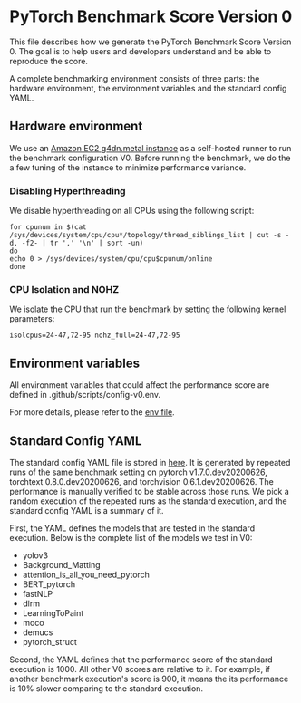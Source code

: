 # PyTorch Benchmark Score Version 0

This file describes how we generate the PyTorch Benchmark Score Version 0. The
goal is to help users and developers understand and be able to reproduce the
score.

A complete benchmarking environment consists of three parts: the hardware
environment, the environment variables and the standard config YAML.

## Hardware environment

We use an [Amazon EC2 g4dn.metal
instance](https://aws.amazon.com/ec2/instance-types/g4/) as a self-hosted runner
to run the benchmark configuration V0. Before running the benchmark, we do the
a few tuning of the instance to minimize performance variance.

### Disabling Hyperthreading

We disable hyperthreading on all CPUs using the following script:

```
for cpunum in $(cat /sys/devices/system/cpu/cpu*/topology/thread_siblings_list | cut -s -d, -f2- | tr ',' '\n' | sort -un)
do
echo 0 > /sys/devices/system/cpu/cpu$cpunum/online
done
```

### CPU Isolation and NOHZ

We isolate the CPU that run the benchmark by setting the following kernel parameters:

```
isolcpus=24-47,72-95 nohz_full=24-47,72-95
```

## Environment variables

All environment variables that could affect the performance score are defined in
.github/scripts/config-v0.env.

For more details, please refer to the [env file](config-v0.env).

## Standard Config YAML

The standard config YAML file is stored in [here](config-v0.yaml). It is
generated by repeated runs of the same benchmark setting on pytorch
v1.7.0.dev20200626, torchtext 0.8.0.dev20200626, and torchvision
0.6.1.dev20200626. The performance is manually verified to be stable across
those runs. We pick a random execution of the repeated runs as the standard
execution, and the standard config YAML is a summary of it.

First, the YAML defines the models that are tested in the standard execution.
Below is the complete list of the models we test in V0:

- yolov3
- Background_Matting
- attention_is_all_you_need_pytorch
- BERT_pytorch
- fastNLP
- dlrm
- LearningToPaint
- moco
- demucs
- pytorch_struct

Second, the YAML defines that the performance score of the standard execution
is 1000. All other V0 scores are relative to it. For example, if another
benchmark execution's score is 900, it means the its performance is 10% slower
comparing to the standard execution.
